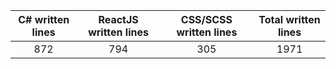 
| C# written lines | ReactJS written lines | CSS/SCSS written lines | Total written lines | 
| :---: | :---: | :---: | :---: | 
| 872 | 794 | 305 | 1971|